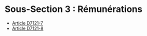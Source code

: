 # Sous-Section 3 : Rémunérations

* [Article D7121-7](./LEGIARTI000024508966.md)
* [Article D7121-8](./LEGIARTI000024508968.md)
